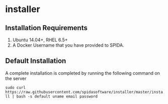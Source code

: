 # installer

Installation Requirements
----------

1. Ubuntu 14.04+, RHEL 6.5+
2. A Docker Username that you have provided to SPIDA.


Default Installation
-------------------

A complete installation is completed by running the following command on the server

`sudo curl https://raw.githubusercontent.com/spidasoftware/installer/master/install | bash -s default uname email password`

